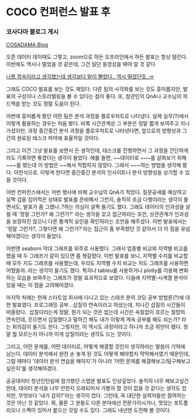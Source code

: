 # COCO 컨퍼런스 발표 후

### 코사다마 블로그 게시

[COSADAMA Blog](https://www.blog.cosadama.com/coco-2021-delivery/)

오픈 데이터 데이때도 그렇고, zoom으로 하든 오프라인에서 하든 발표는 항상 떨린다. 이번에도 역시나 떨었을 것 같은데, 그건 일단 동영상을 봐야 알 것 같다

[나름 정속이라고 생각했는데 생각보다 말이 빨랐다.. 역시 떨렸던듯..ㅠ](https://www.youtube.com/watch?v=nTw1hqMxFR4)



그래도 COCO 발표를 보는 것도 재밌다. 다른 팀의 시각화를 보는 것도 흥미롭지만, 발표의 구성이나 스토리텔링을 볼 수 있다는 점이 좋다. 또, 참관인의 QnA나 교수님의 피드백을 받는 것도 정말 도움이 된다.

 이번에 흥미롭게 봤던 어떤 팀은 분석 과정을 플로우차트로 나타냈다. 실제 실무(?)에서 이렇게 활용하는 경우는 처음 봤다. 비록 시간관계상 그 부분은 정말 짧게 보여주고 지나가셨지만, 과정 중간중간 분석 과정을 플로우차트로 나타낸다면, 앞으로의 방향성과 그간의 완료된 테스크 파악에 효율적일 것이다.

그리고 이건 그냥 발표를 보면서 든 생각인데, 테스크를 진행하면서 그 과정을 간단하게라도 기록하면 좋겠다는 생각이 들었다.  예를 들면, ~~데이터로 ~~~를 살펴보기 위해 ~~~를 했는데 이 방법은 ~~해서 적합하지 않았다. 그래서 ~~~하는 방법을 생각해 봤다. 이런식으로. 이렇게 한다면 중간중간 분석의 인사이트나 분석 방향성을 상기할 수 있을 것이다.

이번 컨퍼런스에서는 저번 행사에 비해 교수님의 QnA가 적었다. 질문공세를 예상하고 살짝 겁을 집어먹은 상태로 발표를 준비해서 그런지, 솔직히 조금 다행이라는 생각이 들면서도, 발표가 좀 그랬나..?하는 의심이 살짝 들기도 했다. 그래도 데이터의 인과성을 살필 때 '정말 그런가? 왜 그런가?' 라는 생각을 갖고 접근하라는 조언, 상관관계가 인과성을 보장하진 않으니 다른 통계적 요인을 확인하라는 조언을 해주셨다. 이번 발표에서는 '정말 그런가?, 그렇다면 왜 그런가?'라는 접근이 좀 부족했던 것 같아서 더 이 점을 유념해야겠다는 생각이 들었다.

이번엔 seaborn 막대 그래프를 위주로 사용했다. 그래서 업종별 비교와 지역별 비교를 했을 때 두 그래프가 같이 있으면 좀 헷갈렸다. 이번 발표를 보니, 지역별 수치를 비교할 때 모두 지도 그래프를 사용했는데, 우리도 지역별 수치 비교는 지도 그래프를 사용하면 어땠을까..라는 생각이 들기도 했다. 특히나 tableu를 사용하거나 plotly를 이용해  변화하는 모습을 보여주는 그래프가 정말 효과적으로 보였다. 다음에 지역별-시계열 분석이 있을 때는 이 점을 고려해야겠다. 

마지막 차례는 현재 스타트업 회사에 다니고 있는 스태프 분의 코딩 공부 방법론(?)에 대한 발표였다. 프로그래밍 공부...삽질의 연속이라고 하셨는데, 지나간 삽질의 시간들이 떠올랐다.. 삽질이라는게 정말, 뭔가 되는 것은 없는데 시간은 속절없이 흐르는 절망의 연속인데,  웃으면서 삽질했다고 말하긴 해도 내가 이렇게 계속 공부를 해도 되는가? 라는 회의감이 들기도 한다. 그렇지만, 이 역시도 과정이라고 하니까 조금 위안이 됐다. 정말 뭘 모르는지 아니까 이게 삽질이라는 생각도 드는 것이다. 

그리고, 어떤 문제를, 어떤 데이터로, 어떻게 해결할 것인지 생각하라는 말씀이 기억에 남는다. 데이터 분석에서 완전 손 놓게 된 것도 어떻게 해야할지 막막해서였기 때문인데, 그럴 때마다 '데이터 분석 연습을 해야지'가 아니라 '어떤 문제를 해결해보고/탐구해보고 싶은지'를 생각해야겠다.

공공데이터 청년인턴쉽에 참가했던 스탭분 발표도 인상깊었다. 솔직히 너무 해보고싶긴 한데, 데이터 분석을 너무 안한지 오래되어서 가봤자 할 것이 없을 것 같다는 생각도 컸지만, 무엇보다 '내가 감히?'라는 생각이 컸다. 그런데, 꼭 대단한 실력자들만 참여하는 것은 아닌 것 같았다. 뭐, 물론 그 분들도 다른 분야에선 전문가이시거나, 멋있는 포트폴리오나 스펙이 있어서 붙으신 것일 수도 있다. 그래도 내년엔 도전해 볼 것이다.
